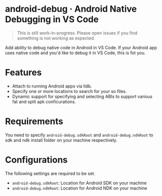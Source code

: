 # android-debug · Android Native Debugging in VS Code

> This is still work-in-progress. Please open issues if you find something is not working as expected.

Add ability to debug native code in Android in VS Code. If your Android app uses native code and you'd like to debug it in VS Code, this is fot you.

# Features

- Attach to running Android apps via lldb.
- Specify one or more locations to search for your so files.
- Dynamic support for specifying and selecting ABIs to support various fat and split apk conficurations.

# Requirements

You need to specify `android-debug.sdkRoot` and `android-debug.ndkRoot` to sdk and ndk install folder on your machine respectively.

# Configurations

The following settings are required to be set.

* `android-debug.sdkRoot`: Location for Android SDK on your machine
* `android-debug.ndkRoot`: Location for Android NDK on your machine

